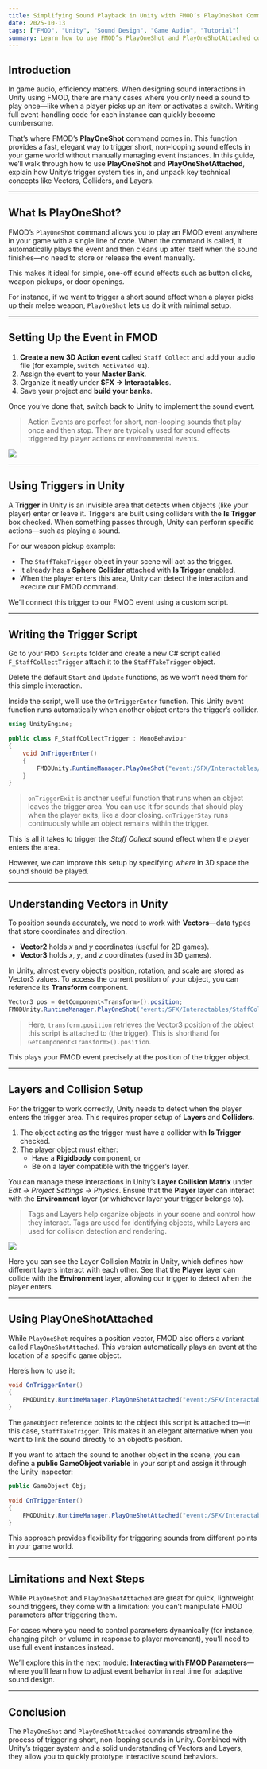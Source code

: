 ```yaml
---
title: Simplifying Sound Playback in Unity with FMOD’s PlayOneShot Command
date: 2025-10-13
tags: ["FMOD", "Unity", "Sound Design", "Game Audio", "Tutorial"]
summary: Learn how to use FMOD’s PlayOneShot and PlayOneShotAttached commands in Unity to efficiently trigger one-off sound effects through colliders and triggers.
---
```


## Introduction

In game audio, efficiency matters. When designing sound interactions in Unity using FMOD, there are many cases where you only need a sound to play once—like when a player picks up an item or activates a switch. Writing full event-handling code for each instance can quickly become cumbersome.

That’s where FMOD’s **PlayOneShot** command comes in. This function provides a fast, elegant way to trigger short, non-looping sound effects in your game world without manually managing event instances. In this guide, we’ll walk through how to use **PlayOneShot** and **PlayOneShotAttached**, explain how Unity’s trigger system ties in, and unpack key technical concepts like Vectors, Colliders, and Layers.

---

## What Is PlayOneShot?

FMOD’s `PlayOneShot` command allows you to play an FMOD event anywhere in your game with a single line of code. When the command is called, it automatically plays the event and then cleans up after itself when the sound finishes—no need to store or release the event manually. 

This makes it ideal for simple, one-off sound effects such as button clicks, weapon pickups, or door openings.

For instance, if we want to trigger a short sound effect when a player picks up their melee weapon, `PlayOneShot` lets us do it with minimal setup.

---

## Setting Up the Event in FMOD

1. **Create a new 3D Action event** called `Staff Collect` and add your audio file (for example, `Switch Activated 01`).
2. Assign the event to your **Master Bank**.
3. Organize it neatly under **SFX → Interactables**.
4. Save your project and **build your banks**.

Once you’ve done that, switch back to Unity to implement the sound event.

> Action Events are perfect for short, non-looping sounds that play once and then stop. They are typically used for sound effects triggered by player actions or environmental events.

![](./image.png)

---

## Using Triggers in Unity

A **Trigger** in Unity is an invisible area that detects when objects (like your player) enter or leave it. Triggers are built using colliders with the **Is Trigger** box checked. When something passes through, Unity can perform specific actions—such as playing a sound.

For our weapon pickup example:

- The `StaffTakeTrigger` object in your scene will act as the trigger.
- It already has a **Sphere Collider** attached with **Is Trigger** enabled.
- When the player enters this area, Unity can detect the interaction and execute our FMOD command.

We’ll connect this trigger to our FMOD event using a custom script.

---

## Writing the Trigger Script

Go to your `FMOD Scripts` folder and create a new C# script called `F_StaffCollectTrigger` attach it to the `StaffTakeTrigger` object.

Delete the default `Start` and `Update` functions, as we won’t need them for this simple interaction.

Inside the script, we’ll use the `OnTriggerEnter` function. This Unity event function runs automatically when another object enters the trigger’s collider.

```csharp
using UnityEngine;

public class F_StaffCollectTrigger : MonoBehaviour
{
    void OnTriggerEnter()
    {
        FMODUnity.RuntimeManager.PlayOneShot("event:/SFX/Interactables/StaffCollect", transform.position);
    }
}
```

> ```onTriggerExit``` is another useful function that runs when an object leaves the trigger area. You can use it for sounds that should play when the player exits, like a door closing. ```onTriggerStay``` runs continuously while an object remains within the trigger.

This is all it takes to trigger the *Staff Collect* sound effect when the player enters the area.

However, we can improve this setup by specifying *where* in 3D space the sound should be played.

---

## Understanding Vectors in Unity

To position sounds accurately, we need to work with **Vectors**—data types that store coordinates and direction.

* **Vector2** holds *x* and *y* coordinates (useful for 2D games).
* **Vector3** holds *x*, *y*, and *z* coordinates (used in 3D games).

In Unity, almost every object’s position, rotation, and scale are stored as Vector3 values. To access the current position of your object, you can reference its **Transform** component.

```csharp
Vector3 pos = GetComponent<Transform>().position;
FMODUnity.RuntimeManager.PlayOneShot("event:/SFX/Interactables/StaffCollect", pos);
```

> Here, `transform.position` retrieves the Vector3 position of the object this script is attached to (the trigger). This is shorthand for `GetComponent<Transform>().position`.

This plays your FMOD event precisely at the position of the trigger object.

---

## Layers and Collision Setup

For the trigger to work correctly, Unity needs to detect when the player enters the trigger area. This requires proper setup of **Layers** and **Colliders**.

1. The object acting as the trigger must have a collider with **Is Trigger** checked.
2. The player object must either:
   * Have a **Rigidbody** component, or
   * Be on a layer compatible with the trigger’s layer.

You can manage these interactions in Unity’s **Layer Collision Matrix** under *Edit → Project Settings → Physics*.
Ensure that the **Player** layer can interact with the **Environment** layer (or whichever layer your trigger belongs to).

> Tags and Layers help organize objects in your scene and control how they interact. Tags are used for identifying objects, while Layers are used for collision detection and rendering.

![](./physics-layers.png)

Here you can see the Layer Collision Matrix in Unity, which defines how different layers interact with each other. See that the **Player** layer can collide with the **Environment** layer, allowing our trigger to detect when the player enters.

---

## Using PlayOneShotAttached

While `PlayOneShot` requires a position vector, FMOD also offers a variant called `PlayOneShotAttached`. This version automatically plays an event at the location of a specific game object.

Here’s how to use it:

```csharp
void OnTriggerEnter()
{
    FMODUnity.RuntimeManager.PlayOneShotAttached("event:/SFX/Interactables/StaffCollect", gameObject);
}
```

The `gameObject` reference points to the object this script is attached to—in this case, `StaffTakeTrigger`.
This makes it an elegant alternative when you want to link the sound directly to an object’s position.

If you want to attach the sound to another object in the scene, you can define a **public GameObject variable** in your script and assign it through the Unity Inspector:

```csharp
public GameObject Obj;

void OnTriggerEnter()
{
    FMODUnity.RuntimeManager.PlayOneShotAttached("event:/SFX/Interactables/StaffCollect", Obj);
}
```

This approach provides flexibility for triggering sounds from different points in your game world.

---

## Limitations and Next Steps

While `PlayOneShot` and `PlayOneShotAttached` are great for quick, lightweight sound triggers, they come with a limitation:
you can’t manipulate FMOD parameters after triggering them.

For cases where you need to control parameters dynamically (for instance, changing pitch or volume in response to player movement), you’ll need to use full event instances instead.

We’ll explore this in the next module: **Interacting with FMOD Parameters**—where you’ll learn how to adjust event behavior in real time for adaptive sound design.

---

## Conclusion

The `PlayOneShot` and `PlayOneShotAttached` commands streamline the process of triggering short, non-looping sounds in Unity. Combined with Unity’s trigger system and a solid understanding of Vectors and Layers, they allow you to quickly prototype interactive sound behaviors.





